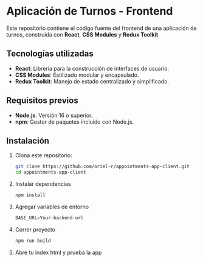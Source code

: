 # Aplicación de Turnos - Frontend

Este repositorio contiene el código fuente del frontend de una aplicación de turnos, construida con **React**, **CSS Modules** y **Redux Toolkit**.

## Tecnologías utilizadas

- **React**: Librería para la construcción de interfaces de usuario.
- **CSS Modules**: Estilizado modular y encapsulado.
- **Redux Toolkit**: Manejo de estado centralizado y simplificado.

## Requisitos previos

- **Node.js**: Versión 16 o superior.
- **npm**: Gestor de paquetes incluido con Node.js.

## Instalación

1. Clona este repositorio:

   ```bash
   git clone https://github.com/oriel-r/appointments-app-client.git
   cd appointments-app-client

2. Instalar dependencias

    ```bash
    npm install

3. Agregar variables de entorno

    ```javascript
    BASE_URL=Your-backend-url
    
4. Correr proyecto

    ```bash
    npm run build

5. Abre tu index html y prueba la app